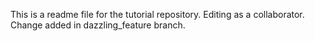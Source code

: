 This is a readme file for the tutorial repository.
Editing as a collaborator.
Change added in dazzling_feature branch.

